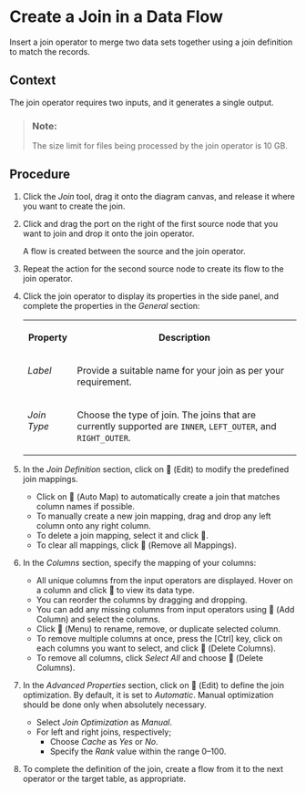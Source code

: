 <!-- loioe57633deb333431c8787f2f57b1cb08a -->

<link rel="stylesheet" type="text/css" href="../css/sap-icons.css"/>

# Create a Join in a Data Flow

Insert a join operator to merge two data sets together using a join definition to match the records.



## Context

The join operator requires two inputs, and it generates a single output.

> ### Note:  
> The size limit for files being processed by the join operator is 10 GB.



<a name="loioe57633deb333431c8787f2f57b1cb08a__steps_obx_nvn_prb"/>

## Procedure

1.  Click the *Join* tool, drag it onto the diagram canvas, and release it where you want to create the join.

2.  Click and drag the port on the right of the first source node that you want to join and drop it onto the join operator.

    A flow is created between the source and the join operator.

3.  Repeat the action for the second source node to create its flow to the join operator.

4.  Click the join operator to display its properties in the side panel, and complete the properties in the *General* section:


    <table>
    <tr>
    <th valign="top">

    Property
    
    </th>
    <th valign="top">

    Description
    
    </th>
    </tr>
    <tr>
    <td valign="top">
    
    *Label*
    
    </td>
    <td valign="top">
    
    Provide a suitable name for your join as per your requirement.
    
    </td>
    </tr>
    <tr>
    <td valign="top">
    
    *Join Type*
    
    </td>
    <td valign="top">
    
    Choose the type of join. The joins that are currently supported are `INNER`, `LEFT_OUTER`, and `RIGHT_OUTER`.
    
    </td>
    </tr>
    </table>
    
5.  In the *Join Definition* section, click on <span class="FPA-icons-V3"></span> \(Edit\) to modify the predefined join mappings.

    -   Click on <span class="FPA-icons-V3"></span> \(Auto Map\) to automatically create a join that matches column names if possible.
    -   To manually create a new join mapping, drag and drop any left column onto any right column.
    -   To delete a join mapping, select it and click <span class="FPA-icons-V3"></span>.
    -   To clear all mappings, click <span class="SAP-icons-V5"></span> \(Remove all Mappings\).

6.  In the *Columns* section, specify the mapping of your columns:

    -   All unique columns from the input operators are displayed. Hover on a column and click <span class="FPA-icons-V3"></span> to view its data type.
    -   You can reorder the columns by dragging and dropping.
    -   You can add any missing columns from input operators using <span class="FPA-icons-V3"></span> \(Add Column\) and select the columns.
    -   Click <span class="FPA-icons-V3"></span> \(Menu\) to rename, remove, or duplicate selected column.
    -   To remove multiple columns at once, press the [Ctrl\] key, click on each columns you want to select, and click <span class="FPA-icons-V3"></span> \(Delete Columns\).
    -   To remove all columns, click *Select All* and choose <span class="FPA-icons-V3"></span> \(Delete Columns\).

7.  In the *Advanced Properties* section, click on <span class="FPA-icons-V3"></span> \(Edit\) to define the join optimization. By default, it is set to *Automatic*. Manual optimization should be done only when absolutely necessary.

    -   Select *Join Optimization* as *Manual*.
    -   For left and right joins, respectively;
        -   Choose *Cache* as *Yes* or *No*.
        -   Specify the *Rank* value within the range 0–100.


8.  To complete the definition of the join, create a flow from it to the next operator or the target table, as appropriate.


